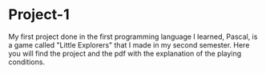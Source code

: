 # Project-1
My first project done in the first programming language I learned, Pascal, is a game called "Little Explorers" that I made in my second semester. Here you will find the project and the pdf with the explanation of the playing conditions.
